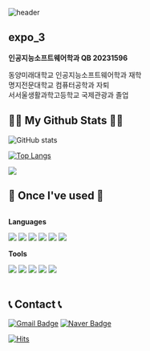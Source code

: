 ![header](https://capsule-render.vercel.app/api?type=venom&color=timeGradient&text=Expo_3&animation=twinkling&fontSize=35&fontColor=black&height=250)

## expo_3

<p><b>인공지능소프트웨어학과 QB 20231596</b><p> 
동양미래대학교 인공지능소프트웨어학과 재학<br>
명지전문대학교 컴퓨터공학과 자퇴<br>
서서울생활과학고등학교 국제관광과 졸업

## 👩‍💻 My Github Stats 👩‍💻
![GitHub stats](https://github-readme-stats.vercel.app/api?username=thdnjs0730&hide=contribs,prs&show_icons=true&theme=transparent)

[![Top Langs](https://github-readme-stats.vercel.app/api/top-langs/?username=thdnjs0730)](https://github.com/anuraghazra/github-readme-stats)

<img src="https://ghchart.rshah.org/6666ff/thdnjs0730" />

## 🔨 Once I've used 🔨
<div style="display:flex; flex-direction:column; align-items:flex-start;">
    <!-- Languages -->
    <p><strong>Languages</strong></p>
    <div>
        <img src="https://img.shields.io/badge/html5-E34F26?style=for-the-badge&logo=html5&logoColor=white"> 
        <img src="https://img.shields.io/badge/css-1572B6?style=for-the-badge&logo=css3&logoColor=white"> 
        <img src="https://img.shields.io/badge/Java-007396?style=for-the-badge&logo=Java&logoColor=white">
        <img src="https://img.shields.io/badge/mysql-4479A1?style=for-the-badge&logo=mysql&logoColor=white"> 
        <img src="https://img.shields.io/badge/python-3776AB?style=for-the-badge&logo=python&logoColor=white"> 
        <img src="https://img.shields.io/badge/c-A8B9CC?style=for-the-badge&logo=C&logoColor=white"> 
    </div>
    <!-- Tools -->
    <p><strong>Tools</strong></p>
    <div>
        <img src="https://img.shields.io/badge/Git-F05032.svg?&style=for-the-badge&logo=Git&logoColor=white">
        <img src="https://img.shields.io/badge/Eclipse%20IDE-2C2255.svg?&style=for-the-badge&logo=Eclipse%20IDE&logoColor=white">
        <img src="https://img.shields.io/badge/Visual%20Studio%20Code-007ACC.svg?&style=for-the-badge&logo=Visual%20Studio%20Code&logoColor=white">
        <img src="https://img.shields.io/badge/jupyter-F37626.svg?&style=for-the-badge&logo=jupyter&logoColor=white">
        <img src="https://img.shields.io/badge/pycharm-000000.svg?&style=for-the-badge&logo=pycharm&logoColor=white">
</div><br>
</div>

## 📞 Contact 📞
[![Gmail Badge](https://img.shields.io/badge/Gmail-d14836?style=for-the-badge&logo=Gmail&logoColor=white&link=mailto:kimsh1691@gmail.com)](mailto:choilsowon@gmail.com)
[![Naver Badge](https://img.shields.io/badge/Naver-03C75A?style=for-the-badge&logo=Naver&logoColor=white&link=mailto:rlatngus1691@naver.com)](mailto:choilsowon@naver.com)

  
[![Hits](https://hits.seeyoufarm.com/api/count/incr/badge.svg?url=https%3A%2F%2Fgithub.com%2Fthdnjs0730&count_bg=%23B6B6B6&title_bg=%23555555&icon=&icon_color=%23E1E1E1&title=hits&edge_flat=false)](https://hits.seeyoufarm.com)

